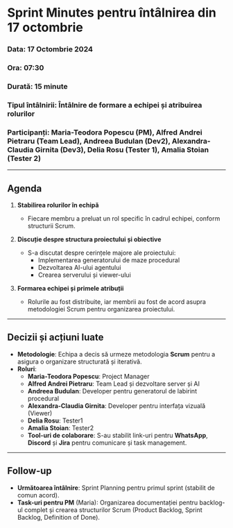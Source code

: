 # **Sprint Minutes pentru întâlnirea din 17 octombrie**

### **Data:** 17 Octombrie 2024  
### **Ora:** 07:30  
### **Durată:** 15 minute  
### **Tipul întâlnirii:** Întâlnire de formare a echipei și atribuirea rolurilor  
### **Participanți:** Maria-Teodora Popescu (PM), Alfred Andrei Pietraru (Team Lead), Andreea Budulan (Dev2), Alexandra-Claudia Girnita (Dev3), Delia Rosu (Tester 1), Amalia Stoian (Tester 2)

---

## **Agenda**

1. **Stabilirea rolurilor în echipă**
   - Fiecare membru a preluat un rol specific în cadrul echipei, conform structurii Scrum.

2. **Discuție despre structura proiectului și obiective**
   - S-a discutat despre cerințele majore ale proiectului:
     - Implementarea generatorului de maze procedural
     - Dezvoltarea AI-ului agentului
     - Crearea serverului și viewer-ului

3. **Formarea echipei și primele atribuții**  
   - Rolurile au fost distribuite, iar membrii au fost de acord asupra metodologiei Scrum pentru organizarea proiectului.

---

## **Decizii și acțiuni luate**

- **Metodologie**: Echipa a decis să urmeze metodologia **Scrum** pentru a asigura o organizare structurată și iterativă.
- **Roluri**:
  - **Maria-Teodora Popescu**: Project Manager
  - **Alfred Andrei Pietraru**: Team Lead și dezvoltare server și AI
  - **Andreea Budulan**: Developer pentru generatorul de labirint procedural
  - **Alexandra-Claudia Girnita**: Developer pentru interfața vizuală (Viewer)
  - **Delia Rosu**: Tester1
  - **Amalia Stoian**: Tester2
  - **Tool-uri de colaborare**: S-au stabilit link-uri pentru **WhatsApp**, **Discord** și **Jira** pentru comunicare și task management.

---

## **Follow-up**

- **Următoarea întâlnire**: Sprint Planning pentru primul sprint (stabilit de comun acord).
- **Task-uri pentru PM** (Maria): Organizarea documentației pentru backlog-ul complet și crearea structurilor Scrum (Product Backlog, Sprint Backlog, Definition of Done).